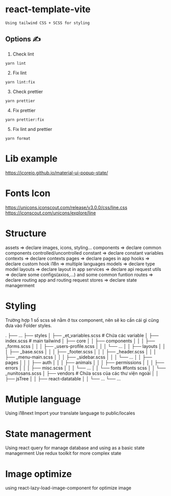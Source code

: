 # react-template-vite

```
Using tailwind CSS + SCSS for styling
```

## **Options ✍️**

1. Check lint

```
yarn lint
```

2. Fix lint

```
yarn lint:fix
```

3. Check prettier

```
yarn prettier
```

4. Fix prettier

```
yarn prettier:fix
```

5. Fix lint and prettier

```
yarn format
```

# Lib example

https://jcoreio.github.io/material-ui-popup-state/

# Fonts Icon

https://unicons.iconscout.com/release/v3.0.0/css/line.css
https://iconscout.com/unicons/explore/line

# Structure

assets => declare images, icons, styling...
components => declare common components controlled/uncontrolled
constant => declare constant variables
contexts => declare contexts
pages => declare pages in app
hooks => declare custom hook
i18n => multiple languages
models => declare type model
layouts => declare layout in app
services => declare api request
utils => declare some configs(axios,...) and some common funtion
routes => declare routing app and routing request
stores => declare state managerment

# Styling

Trường hợp 1 số scss sẽ nằm ở tsx component, nên sẽ ko cần cái gì cũng đưa vào Folder styles.

.
├── ...
├── styles
│ ├── \_et_variables.scss # Chứa các variable
│ ├── index.scss # main tailwind
│ ├── core
│ │ ├── components
│ │ │ ├── \_forms.scss
│ │ │ ├── \_users-profile.scss
│ │ │ └── ...
│ │ ├── layouts
│ │ │ ├── \_base.scss
│ │ │ ├── \_footer.scss
│ │ │ ├── \_header.scss
│ │ │ ├── \_menu-main.scss
│ │ │ ├── \_sidebar.scss
│ │ │ └── ...
│ │ ├── pages
│ │ │ ├── auth
│ │ │ ├── animals
│ │ │ ├── permissions
│ │ │ ├── errors
│ │ │ ├── misc.scss
│ │ │ └── ...
│ │ └── fonts #fonts scss
│ │ └── \_nunitosans.scss
│ ├── vendors # Chứa scss của các thư viện ngoài
│ │ ├── jsTree
│ │ ├── react-datatable
│ │ └── ...
└── ...

# Mutiple language
Using i18next
Import your translate language to public/locales

# State managerment
Using react query for manage database and using as a basic state managerment
Use redux toolkit for more complex state

# Image optimize
using react-lazy-load-image-component for optimize image